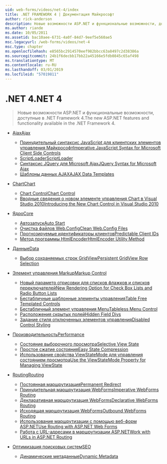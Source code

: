 ```yaml
---
uid: web-forms/videos/net-4/index
title: .NET FRAMEWORK 4 | Документация Майкрософт
author: rick-anderson
description: Новые возможности ASP.NET и функциональные возможности, доступные в .NET Framework 4.
ms.author: riande
ms.date: 10/05/2011
ms.assetid: bac10aee-6731-4a0f-84d7-9eef5e560ae5
msc.legacyurl: /web-forms/videos/net-4
msc.type: chapter
ms.openlocfilehash: e8565bc2914570eef982bbcc63a8497c2d38386a
ms.sourcegitcommit: 24b1f6decbb17bb22a45166e5fdb0845c65af498
ms.translationtype: MT
ms.contentlocale: ru-RU
ms.lasthandoff: 03/01/2019
ms.locfileid: "57019811"
---
```

<a name="net-4"></a><span data-ttu-id="0966f-103">.NET 4</span><span class="sxs-lookup"><span data-stu-id="0966f-103">.NET 4</span></span>
====================
> <span data-ttu-id="0966f-104">Новые возможности ASP.NET и функциональные возможности, доступные в .NET Framework 4.</span><span class="sxs-lookup"><span data-stu-id="0966f-104">The new ASP.NET features and functionality available in the .NET Framework 4.</span></span>


- [<span data-ttu-id="0966f-105">Ajax</span><span class="sxs-lookup"><span data-stu-id="0966f-105">Ajax</span></span>](ajax/index.md)

    - [<span data-ttu-id="0966f-106">Принудительный синтаксис JavaScript для клиентских элементов управления Майкрософт</span><span class="sxs-lookup"><span data-stu-id="0966f-106">Imperative JavaScript Syntax for Microsoft Client Side Controls</span></span>](ajax/aspnet-4-quick-hit-imperative-javascript-syntax-for-microsoft-client-side-controls.md)
    - [<span data-ttu-id="0966f-107">ScriptLoader</span><span class="sxs-lookup"><span data-stu-id="0966f-107">ScriptLoader</span></span>](ajax/aspnet-4-quick-hit-the-scriptloader.md)
    - [<span data-ttu-id="0966f-108">Синтаксис JQuery для Microsoft Ajax</span><span class="sxs-lookup"><span data-stu-id="0966f-108">JQuery Syntax for Microsoft Ajax</span></span>](ajax/aspnet-4-quick-hit-jquery-syntax-for-microsoft-ajax.md)
    - [<span data-ttu-id="0966f-109">Шаблоны данных AJAX</span><span class="sxs-lookup"><span data-stu-id="0966f-109">AJAX Data Templates</span></span>](ajax/aspnet-4-quick-hit-ajax-data-templates.md)
- [<span data-ttu-id="0966f-110">Chart</span><span class="sxs-lookup"><span data-stu-id="0966f-110">Chart</span></span>](chart/index.md)

    - [<span data-ttu-id="0966f-111">Chart Control</span><span class="sxs-lookup"><span data-stu-id="0966f-111">Chart Control</span></span>](chart/aspnet-4-quick-hit-chart-control.md)
    - [<span data-ttu-id="0966f-112">Вводные сведения о новом элементе управления Chart в Visual Studio 2010</span><span class="sxs-lookup"><span data-stu-id="0966f-112">Introducing the New Chart Control in Visual Studio 2010</span></span>](chart/aspnet-4-how-do-i-introducing-the-new-chart-control-in-visual-studio-2010.md)
- [<span data-ttu-id="0966f-113">Ядро</span><span class="sxs-lookup"><span data-stu-id="0966f-113">Core</span></span>](core/index.md)

    - [<span data-ttu-id="0966f-114">Автозапуск</span><span class="sxs-lookup"><span data-stu-id="0966f-114">Auto Start</span></span>](core/aspnet-4-quick-hit-auto-start.md)
    - [<span data-ttu-id="0966f-115">Очистка файлов Web.Config</span><span class="sxs-lookup"><span data-stu-id="0966f-115">Clean Web.Config Files</span></span>](core/aspnet-4-quick-hit-clean-webconfig-files.md)
    - [<span data-ttu-id="0966f-116">Прогнозируемые идентификаторы клиентов</span><span class="sxs-lookup"><span data-stu-id="0966f-116">Predictable Client IDs</span></span>](core/aspnet-4-quick-hit-predictable-client-ids.md)
    - [<span data-ttu-id="0966f-117">Метод программы HtmlEncoder</span><span class="sxs-lookup"><span data-stu-id="0966f-117">HtmlEncoder Utility Method</span></span>](core/aspnet-4-quick-hit-the-htmlencoder-utility-method.md)
- [<span data-ttu-id="0966f-118">Данные</span><span class="sxs-lookup"><span data-stu-id="0966f-118">Data</span></span>](data/index.md)

    - [<span data-ttu-id="0966f-119">Выбор сохраняемых строк GridView</span><span class="sxs-lookup"><span data-stu-id="0966f-119">Persistent GridView Row Selection</span></span>](data/aspnet-4-quick-hit-persistent-gridview-row-selection.md)
- [<span data-ttu-id="0966f-120">Элемент управления Markup</span><span class="sxs-lookup"><span data-stu-id="0966f-120">Markup Control</span></span>](markup-control/index.md)

    - [<span data-ttu-id="0966f-121">Новый параметр отрисовки для списков флажков и списков переключателей</span><span class="sxs-lookup"><span data-stu-id="0966f-121">New Rendering Option for Check Box Lists and Radio Button Lists</span></span>](markup-control/aspnet-4-quick-hit-new-rendering-option-for-check-box-lists-and-radio-button-lists.md)
    - [<span data-ttu-id="0966f-122">Бестабличные шаблонные элементы управления</span><span class="sxs-lookup"><span data-stu-id="0966f-122">Table Free Templated Controls</span></span>](markup-control/aspnet-4-quick-hit-table-free-templated-controls.md)
    - [<span data-ttu-id="0966f-123">Бестабличный элемент управления Menu</span><span class="sxs-lookup"><span data-stu-id="0966f-123">Tableless Menu Control</span></span>](markup-control/aspnet-4-quick-hit-tableless-menu-control.md)
    - [<span data-ttu-id="0966f-124">Расположения скрытых полей</span><span class="sxs-lookup"><span data-stu-id="0966f-124">Hidden Field Divs</span></span>](markup-control/aspnet-4-quick-hit-hidden-field-divs.md)
    - [<span data-ttu-id="0966f-125">Задание стиля отключенных элементов управления</span><span class="sxs-lookup"><span data-stu-id="0966f-125">Disabled Control Styling</span></span>](markup-control/aspnet-4-quick-hit-disabled-control-styling.md)
- [<span data-ttu-id="0966f-126">Производительность</span><span class="sxs-lookup"><span data-stu-id="0966f-126">Performance</span></span>](performance/index.md)

    - [<span data-ttu-id="0966f-127">Состояние выборочного просмотра</span><span class="sxs-lookup"><span data-stu-id="0966f-127">Selective View State</span></span>](performance/aspnet-4-quick-hit-selective-view-state.md)
    - [<span data-ttu-id="0966f-128">Простое сжатие состояния</span><span class="sxs-lookup"><span data-stu-id="0966f-128">Easy State Compression</span></span>](performance/aspnet-4-quick-hit-easy-state-compression.md)
    - [<span data-ttu-id="0966f-129">Использование свойства ViewStateMode для управления состоянием просмотра</span><span class="sxs-lookup"><span data-stu-id="0966f-129">Use the ViewStateMode Property for Managing ViewState</span></span>](performance/how-do-i-use-the-viewstatemode-property-for-managing-viewstate.md)
- [<span data-ttu-id="0966f-130">Routing</span><span class="sxs-lookup"><span data-stu-id="0966f-130">Routing</span></span>](routing/index.md)

    - [<span data-ttu-id="0966f-131">Постоянная маршрутизация</span><span class="sxs-lookup"><span data-stu-id="0966f-131">Permanent Redirect</span></span>](routing/aspnet-4-quick-hit-permanent-redirect.md)
    - [<span data-ttu-id="0966f-132">Принудительная маршрутизация WebForms</span><span class="sxs-lookup"><span data-stu-id="0966f-132">Imperative WebForms Routing</span></span>](routing/aspnet-4-quick-hit-imperative-webforms-routing.md)
    - [<span data-ttu-id="0966f-133">Декларативная маршрутизация WebForms</span><span class="sxs-lookup"><span data-stu-id="0966f-133">Declarative WebForms Routing</span></span>](routing/aspnet-4-quick-hit-declarative-webforms-routing.md)
    - [<span data-ttu-id="0966f-134">Исходящая маршрутизация WebForms</span><span class="sxs-lookup"><span data-stu-id="0966f-134">Outbound WebForms Routing</span></span>](routing/aspnet-4-quick-hit-outbound-webforms-routing.md)
    - [<span data-ttu-id="0966f-135">Использование маршрутизации с помощью веб-форм ASP.NET</span><span class="sxs-lookup"><span data-stu-id="0966f-135">Use Routing with ASP.NET Web Forms</span></span>](routing/how-do-i-use-routing-with-aspnet-web-forms.md)
    - [<span data-ttu-id="0966f-136">Работа с URL-адресами в маршрутизации ASP.NET</span><span class="sxs-lookup"><span data-stu-id="0966f-136">Work with URLs in ASP.NET Routing</span></span>](routing/how-do-i-work-with-urls-in-aspnet-routing.md)
- [<span data-ttu-id="0966f-137">Оптимизация поисковых систем</span><span class="sxs-lookup"><span data-stu-id="0966f-137">SEO</span></span>](seo/index.md)

    - [<span data-ttu-id="0966f-138">Динамические метаданные</span><span class="sxs-lookup"><span data-stu-id="0966f-138">Dynamic Metadata</span></span>](seo/aspnet-4-quick-hit-dynamic-metadata.md)

